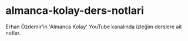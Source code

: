 # almanca-kolay-ders-notlari
Erhan Özdemir'in 'Almanca Kolay' YouTube kanalında izleğim derslere ait notlar.
